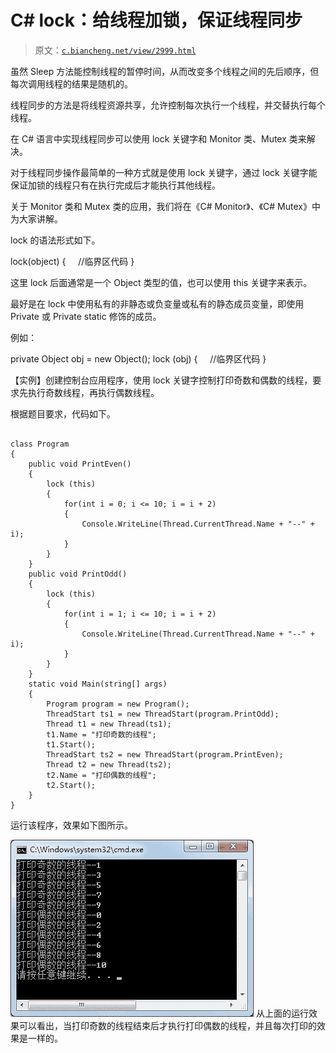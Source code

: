 # C# lock：给线程加锁，保证线程同步

> 原文：[`c.biancheng.net/view/2999.html`](http://c.biancheng.net/view/2999.html)

虽然 Sleep 方法能控制线程的暂停时间，从而改变多个线程之间的先后顺序，但每次调用线程的结果是随机的。

线程同步的方法是将线程资源共享，允许控制每次执行一个线程，并交替执行每个线程。

在 C# 语言中实现线程同步可以使用 lock 关键字和 Monitor 类、Mutex 类来解决。

对于线程同步操作最简单的一种方式就是使用 lock 关键字，通过 lock 关键字能保证加锁的线程只有在执行完成后才能执行其他线程。

关于 Monitor 类和 Mutex 类的应用，我们将在《C# Monitor》、《C# Mutex》中为大家讲解。

lock 的语法形式如下。

lock(object)
{
    //临界区代码
}

这里 lock 后面通常是一个 Object 类型的值，也可以使用 this 关键字来表示。

最好是在 lock 中使用私有的非静态或负变量或私有的静态成员变量，即使用 Private 或 Private static 修饰的成员。

例如：

private Object obj = new Object();
lock (obj)
{
    //临界区代码
}

【实例】创建控制台应用程序，使用 lock 关键字控制打印奇数和偶数的线程，要求先执行奇数线程，再执行偶数线程。

根据题目要求，代码如下。

```

class Program
{
    public void PrintEven()
    {
        lock (this)
        {
            for(int i = 0; i <= 10; i = i + 2)
            {
                Console.WriteLine(Thread.CurrentThread.Name + "--" + i);
            }
        }
    }
    public void PrintOdd()
    {
        lock (this)
        {
            for(int i = 1; i <= 10; i = i + 2)
            {
                Console.WriteLine(Thread.CurrentThread.Name + "--" + i);
            }
        }
    }
    static void Main(string[] args)
    {
        Program program = new Program();
        ThreadStart ts1 = new ThreadStart(program.PrintOdd);
        Thread t1 = new Thread(ts1);
        t1.Name = "打印奇数的线程";
        t1.Start();
        ThreadStart ts2 = new ThreadStart(program.PrintEven);
        Thread t2 = new Thread(ts2);
        t2.Name = "打印偶数的线程";
        t2.Start();
    }
}
```

运行该程序，效果如下图所示。

![使用 lock 关键字控制线程](img/9f135d5bddfe8f5639dcf8768380034c.png)
从上面的运行效果可以看出，当打印奇数的线程结束后才执行打印偶数的线程，并且每次打印的效果是一样的。